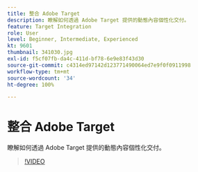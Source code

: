 ```yaml
---
title: 整合 Adobe Target
description: 瞭解如何透過 Adobe Target 提供的動態內容個性化交付。
feature: Target Integration
role: User
level: Beginner, Intermediate, Experienced
kt: 9601
thumbnail: 341030.jpg
exl-id: f5cf07fb-da4c-411d-bf78-6e9e83f43d30
source-git-commit: c4314ed97142d123771490064ed7e9f0f0911998
workflow-type: tm+mt
source-wordcount: '34'
ht-degree: 100%

---
```


# 整合 Adobe Target

瞭解如何透過 Adobe Target 提供的動態內容個性化交付。

>[!VIDEO](https://video.tv.adobe.com/v/341030?quality=12&learn=on)
